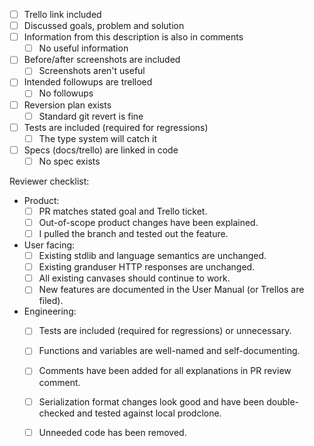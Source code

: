 - [ ] Trello link included
- [ ] Discussed goals, problem and solution
- [ ] Information from this description is also in comments
  - [ ] No useful information
- [ ] Before/after screenshots are included
  - [ ] Screenshots aren't useful
- [ ] Intended followups are trelloed
  - [ ] No followups
- [ ] Reversion plan exists
  - [ ] Standard git revert is fine
- [ ] Tests are included (required for regressions)
  - [ ] The type system will catch it
- [ ] Specs (docs/trello) are linked in code 
  - [ ] No spec exists

Reviewer checklist:
- Product:
  - [ ] PR matches stated goal and Trello ticket.
  - [ ] Out-of-scope product changes have been explained.
  - [ ] I pulled the branch and tested out the feature.
- User facing:
  - [ ] Existing stdlib and language semantics are unchanged.
  - [ ] Existing granduser HTTP responses are unchanged.
  - [ ] All existing canvases should continue to work.
  - [ ] New features are documented in the User Manual (or Trellos are filed).
- Engineering:
  - [ ] Tests are included (required for regressions) or unnecessary.
  - [ ] Functions and variables are well-named and self-documenting.
  - [ ] Comments have been added for all explanations in PR review comment.
  - [ ] Serialization format changes look good and have been double-checked and tested against local prodclone.
  - [ ] Unneeded code has been removed.

